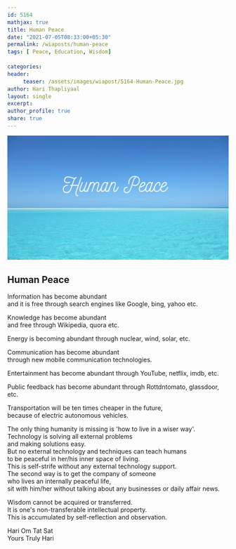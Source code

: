 ```yaml
--- 
id: 5164
mathjax: true  
title: Human Peace
date: "2021-07-05T08:33:00+05:30"
permalink: /wiaposts/human-peace
tags: [ Peace, Education, Wisdom]    

categories: 
header:
     teaser: /assets/images/wiapost/5164-Human-Peace.jpg
author: Hari Thapliyaal 
layout: single
excerpt:  
author_profile: true 
share: true 
---
```


![Human Peace](/assets/images/wiapost/5164-Human-Peace.jpg)   
   
## Human Peace   
       
Information has become abundant     
and it is free through search engines like Google, bing, yahoo etc.    
    
Knowledge has become abundant     
and free through Wikipedia, quora etc.    
    
Energy is becoming abundant through nuclear, wind, solar, etc.    
    
Communication has become abundant     
through new mobile communication technologies.    
    
Entertainment has become abundant through YouTube, netflix, imdb, etc.    
    
Public feedback has become abundant through Rottdntomato, glassdoor, etc.    
    
Transportation will be ten times cheaper in the future,     
because of electric autonomous vehicles.    
    
The only thing humanity is missing is 'how to live in a wiser way'.     
Technology is solving all external problems     
and making solutions easy.     
But no external technology and techniques can teach humans     
to be peaceful in her/his inner space of living.     
This is self-strife without any external technology support.     
The second way is to get the company of someone     
who lives an internally peaceful life,     
sit with him/her without talking about any businesses or daily affair news.    
    
Wisdom cannot be acquired or transferred.     
It is one's non-transferable intellectual property.     
This is accumulated by self-reflection and observation.     
    
Hari Om Tat Sat     
Yours Truly Hari    
